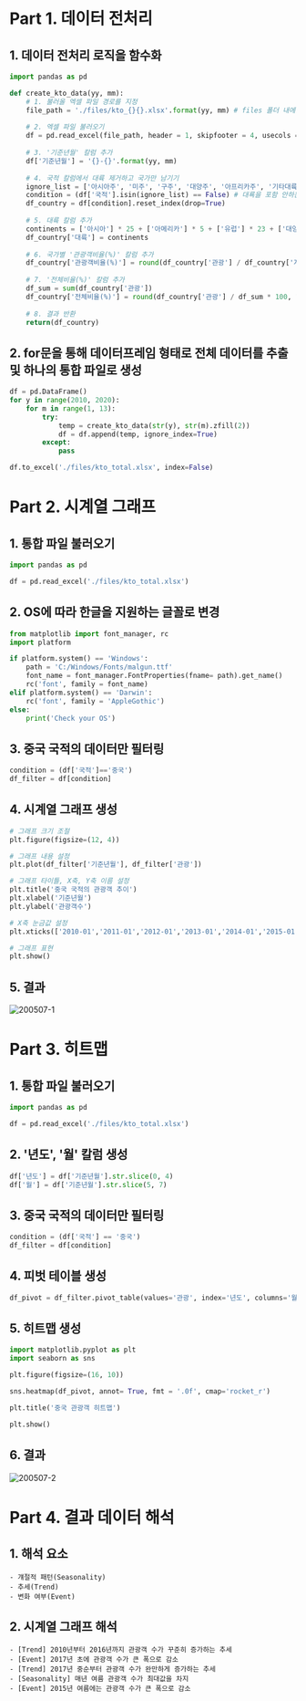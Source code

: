 # Part 1. 데이터 전처리
## 1. 데이터 전처리 로직을 함수화
~~~python
import pandas as pd

def create_kto_data(yy, mm): 
    # 1. 불러올 엑셀 파일 경로를 지정
    file_path = './files/kto_{}{}.xlsx'.format(yy, mm) # files 폴더 내에 201001 ~ 201908까지 총 116개의 데이터 존재
    
    # 2. 엑셀 파일 불러오기
    df = pd.read_excel(file_path, header = 1, skipfooter = 4, usecols = 'A:G')
    
    # 3. '기준년월' 칼럼 추가
    df['기준년월'] = '{}-{}'.format(yy, mm)
    
    # 4. 국적 칼럼에서 대륙 제거하고 국가만 남기기
    ignore_list = ['아시아주', '미주', '구주', '대양주', '아프리카주', '기타대륙', '교포소계'] # 제거할 대륙명 생성
    condition = (df['국적'].isin(ignore_list) == False) # 대룍을 포함 안하는 조건
    df_country = df[condition].reset_index(drop=True)
    
    # 5. 대륙 칼럼 추가
    continents = ['아시아'] * 25 + ['아메리카'] * 5 + ['유럽'] * 23 + ['대양주'] * 3 + ['아프리카'] * 2 + ['기타대륙'] + ['교포']
    df_country['대륙'] = continents
    
    # 6. 국가별 '관광객비율(%)' 칼럼 추가
    df_country['관광객비율(%)'] = round(df_country['관광'] / df_country['계'] * 100, 1)
    
    # 7. '전체비율(%)' 칼럼 추가
    df_sum = sum(df_country['관광'])
    df_country['전체비율(%)'] = round(df_country['관광'] / df_sum * 100, 1)
    
    # 8. 결과 반환
    return(df_country)
~~~
## 2. for문을 통해 데이터프레임 형태로 전체 데이터를 추출 및 하나의 통합 파일로 생성
~~~python
df = pd.DataFrame()
for y in range(2010, 2020):
    for m in range(1, 13):
        try:
            temp = create_kto_data(str(y), str(m).zfill(2))
            df = df.append(temp, ignore_index=True)
        except:
            pass

df.to_excel('./files/kto_total.xlsx', index=False)
~~~

# Part 2. 시계열 그래프
## 1. 통합 파일 불러오기
~~~python
import pandas as pd

df = pd.read_excel('./files/kto_total.xlsx')
~~~
## 2. OS에 따라 한글을 지원하는 글꼴로 변경
~~~python
from matplotlib import font_manager, rc
import platform

if platform.system() == 'Windows':
    path = 'C:/Windows/Fonts/malgun.ttf'
    font_name = font_manager.FontProperties(fname= path).get_name()
    rc('font', family = font_name)
elif platform.system() == 'Darwin':
    rc('font', family = 'AppleGothic')
else:
    print('Check your OS')
~~~
## 3. 중국 국적의 데이터만 필터링
~~~python
condition = (df['국적']=='중국')
df_filter = df[condition]
~~~
## 4. 시계열 그래프 생성
~~~python
# 그래프 크기 조절
plt.figure(figsize=(12, 4))

# 그래프 내용 설정
plt.plot(df_filter['기준년월'], df_filter['관광'])

# 그래프 타이틀, X축, Y축 이름 설정
plt.title('중국 국적의 관광객 추이')
plt.xlabel('기준년월')
plt.ylabel('관광객수')

# X축 눈금값 설정
plt.xticks(['2010-01','2011-01','2012-01','2013-01','2014-01','2015-01','2016-01','2017-01','2018-01','2019-01'])

# 그래프 표현
plt.show()
~~~
## 5. 결과
![200507-1](https://user-images.githubusercontent.com/48504392/81263583-e1fbb200-907a-11ea-9a06-0c2882983b80.png)   

# Part 3. 히트맵
## 1. 통합 파일 불러오기
~~~python
import pandas as pd

df = pd.read_excel('./files/kto_total.xlsx')
~~~
## 2. '년도', '월' 칼럼 생성
~~~python
df['년도'] = df['기준년월'].str.slice(0, 4)
df['월'] = df['기준년월'].str.slice(5, 7)
~~~
## 3. 중국 국적의 데이터만 필터링
~~~python
condition = (df['국적'] == '중국')
df_filter = df[condition]
~~~
## 4. 피벗 테이블 생성
~~~python
df_pivot = df_filter.pivot_table(values='관광', index='년도', columns='월')
~~~
## 5. 히트맵 생성
~~~python
import matplotlib.pyplot as plt
import seaborn as sns

plt.figure(figsize=(16, 10))

sns.heatmap(df_pivot, annot= True, fmt = '.0f', cmap='rocket_r')

plt.title('중국 관광객 히트맵')

plt.show()
~~~
## 6. 결과
![200507-2](https://user-images.githubusercontent.com/48504392/81263585-e32cdf00-907a-11ea-8659-deeaa8047529.png)  

# Part 4. 결과 데이터 해석
## 1. 해석 요소
~~~
- 걔절적 패턴(Seasonality)
- 추세(Trend)
- 변화 여부(Event)
~~~

## 2. 시계열 그래프 해석
~~~
- [Trend] 2010년부터 2016년까지 관광객 수가 꾸준히 증가하는 추세
- [Event] 2017년 초에 관광객 수가 큰 폭으로 감소
- [Trend] 2017년 중순부터 관광객 수가 완만하게 증가하는 추세
- [Seasonality] 매년 여름 관광객 수가 최대값을 차지
- [Event] 2015년 여름에는 관광객 수가 큰 폭으로 감소
~~~
